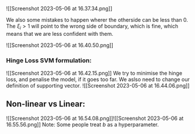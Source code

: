 ![[Screenshot 2023-05-06 at 16.37.34.png]]

We also some mistakes to happen wherer the otherside can be less than 0. The $\xi _i > 1$ will point to the wrong side of boundary, which is fine, which means that we are less confident with them.

![[Screenshot 2023-05-06 at 16.40.50.png]]


### Hinge Loss SVM formulation:
![[Screenshot 2023-05-06 at 16.42.15.png]]
We try to minimise the hinge loss, and penalise the model, if it goes too far.
We aslso need to change our definition of supporting vector.
![[Screenshot 2023-05-06 at 16.44.06.png]]


## Non-linear vs Linear:
![[Screenshot 2023-05-06 at 16.54.08.png]]![[Screenshot 2023-05-06 at 16.55.56.png]]
Note: Some people treat $b$ as a hyperparameter.




